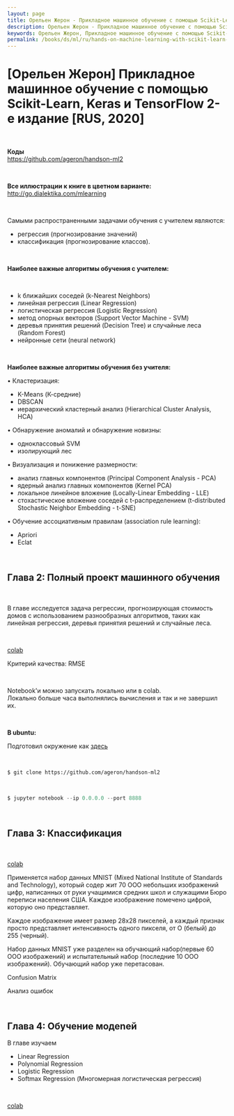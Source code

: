 ```yaml
---
layout: page
title: Орельен Жерон - Прикладное машинное обучение с помощью Scikit-Learn, Keras и TensorFlow  2-e издание [RUS, 2020]
description: Орельен Жерон - Прикладное машинное обучение с помощью Scikit-Learn, Keras и TensorFlow 2-e издание [RUS, 2020]
keywords: Орельен Жерон, Прикладное машинное обучение с помощью Scikit-Learn, Keras и TensorFlow
permalink: /books/ds/ml/ru/hands-on-machine-learning-with-scikit-learn-and-tensorflow/
---
```


# [Орельен Жерон] Прикладное машинное обучение с помощью Scikit-Learn, Keras и TensorFlow 2-e издание [RUS, 2020]

<br/>

**Коды**  
https://github.com/ageron/handson-ml2

<br/>

**Все иллюстрации к книге в цветном варианте:**  
http://go.dialektika.com/mlearning

<br/>

Самыми распространенными задача­ми обучения с учителем являются:

- регрессия (прогнозирование значений)
- классификация (прогнозирование классов).

<br/>

**Наиболее важные алгоритмы обучения с учителем:**

<br/>

- k ближайших соседей (k-Nearest Neighbors)
- линейная регрессия (Linear Regression)
- логистическая регрессия (Logistic Regression)
- метод опорных векторов (Support Vector Machine - SVM)
- деревья принятия решений (Decision Tree) и случайные леса (Random Forest)
- нейронные сети (neural network)

<br/>

**Наиболее важные алгоритмы обучения без учите­ля:**

• Кластеризация:

- K-Means (К-средние)
- DBSCAN
- иерархический кластерный анализ (Hierarchical Cluster Analysis, HCA)

• Обнаружение аномалий и обнаружение новизны:

- одноклассовый SVM
- изолирующий лес

• Визуализация и понижение размерности:

- анализ главных компонентов (Principal Component Analysis - РСА)
- ядерный анализ главных компонентов (Kernel РСА)
- локальное линейное вложение (Locally-Linear Embedding - LLE)
- стохастическое вложение соседей с t-распределением (t-distributed Stochastic Neighbor Embedding - t-SNE)

• Обучение ассоциативным правилам (association rule learning):

- Apriori
- Eclat

<br/>

## Глава 2: Полный проект машинного обучения

<br/>

В главе исследуется задача регрессии, прогнозирующая стоимость домов с использованием раз­нообразных алгоритмов, таких как линейная регрессия, деревья принятия решений и случайные леса.

<br/>

[colab](https://colab.research.google.com/github/ageron/handson-ml2/blob/master/02_end_to_end_machine_learning_project.ipynb)

Критерий качества: RMSE

<br/>

Notebook'и можно запускать локально или в colab.  
Локально больше часа выполнялись вычисления и так и не завершил их.

<br/>

**В ubuntu:**

Подготовил окружение как <a href="/dev/tools/python/virtualenv/">здесь</a>

<br/>

```
$ git clone https://github.com/ageron/handson-ml2
```

<br/>

```python
$ jupyter notebook --ip 0.0.0.0 --port 8888
```

<br/>

## Глава 3: Кnассификация

<br/>

[colab](https://colab.research.google.com/github/ageron/handson-ml2/blob/master/03_classification.ipynb)

Применяется набор данных MNIST (Mixed National Institute of Standards and Technology), который содер­
жит 70 ООО небольших изображений цифр, написанных от руки учащимися средних школ и служащими Бюро переписи населения США. Каждое изоб­ражение помечено цифрой, которую оно представляет.

Каждое изображение имеет размер 28х28 пикселей, а каждый признак просто представляет интенсивность одного пикселя, от О (белый) до 255 (черный).

Набор данных MNIST уже разделен на обучающий набор(первые 60 ООО изображений) и испытательный набор (последние 10 ООО изображений). Обучающий набор уже перетасован.

Confusion Matrix

Анализ ошибок

<br/>

## Глава 4: Обучение модеnей

В главе изучаем

- Linear Regression
- Polynomial Regression
- Logistic Regression
- Softmax Regression (Многомерная логистическая регрессия)

<br/>

[colab](https://colab.research.google.com/github/ageron/handson-ml2/blob/master/04_training_linear_models.ipynb)
